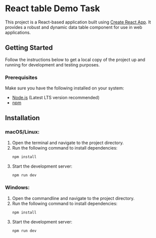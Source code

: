 # React table Demo Task

This project is a React-based application built using [Create React App](https://github.com/facebook/create-react-app). It provides a robust and dynamic data table component for use in web applications. 

## Getting Started

Follow the instructions below to get a local copy of the project up and running for development and testing purposes.

### Prerequisites

Make sure you have the following installed on your system:
- [Node.js](https://nodejs.org/) (Latest LTS version recommended)
- [npm](https://www.npmjs.com/)

## Installation

### macOS/Linux:
1. Open the terminal and navigate to the project directory.
2. Run the following command to install dependencies:
   ```bash
   npm install
3. Start the development server:
   ```bash
   npm run dev

### Windows:
1. Open the commandline and navigate to the project directory.
2. Run the following command to install dependencies:
      ```bash
      npm install
3. Start the development server:
      ```bash
      npm run dev
